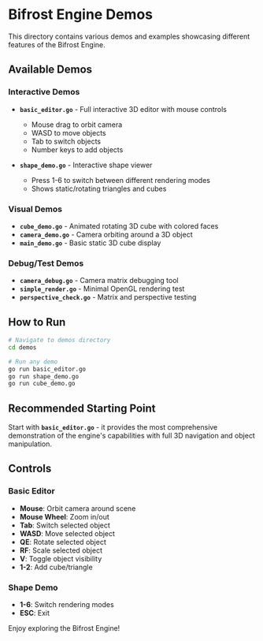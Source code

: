 # Bifrost Engine Demos

This directory contains various demos and examples showcasing different features of the Bifrost Engine.

## Available Demos

### Interactive Demos
- **`basic_editor.go`** - Full interactive 3D editor with mouse controls
  - Mouse drag to orbit camera
  - WASD to move objects
  - Tab to switch objects
  - Number keys to add objects

- **`shape_demo.go`** - Interactive shape viewer
  - Press 1-6 to switch between different rendering modes
  - Shows static/rotating triangles and cubes

### Visual Demos
- **`cube_demo.go`** - Animated rotating 3D cube with colored faces
- **`camera_demo.go`** - Camera orbiting around a 3D object
- **`main_demo.go`** - Basic static 3D cube display

### Debug/Test Demos
- **`camera_debug.go`** - Camera matrix debugging tool
- **`simple_render.go`** - Minimal OpenGL rendering test
- **`perspective_check.go`** - Matrix and perspective testing

## How to Run

```bash
# Navigate to demos directory
cd demos

# Run any demo
go run basic_editor.go
go run shape_demo.go
go run cube_demo.go
```

## Recommended Starting Point

Start with **`basic_editor.go`** - it provides the most comprehensive demonstration of the engine's capabilities with full 3D navigation and object manipulation.

## Controls

### Basic Editor
- **Mouse**: Orbit camera around scene
- **Mouse Wheel**: Zoom in/out
- **Tab**: Switch selected object
- **WASD**: Move selected object
- **QE**: Rotate selected object
- **RF**: Scale selected object
- **V**: Toggle object visibility
- **1-2**: Add cube/triangle

### Shape Demo
- **1-6**: Switch rendering modes
- **ESC**: Exit

Enjoy exploring the Bifrost Engine!